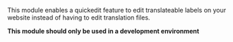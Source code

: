 This module enables a quickedit feature to edit translateable labels on your website instead of having to edit translation files.

**This module should only be used in a development environment**
